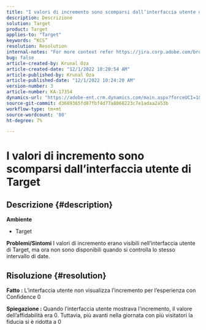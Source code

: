 ```yaml
---
title: "I valori di incremento sono scomparsi dall’interfaccia utente di Target"
description: Descrizione
solution: Target
product: Target
applies-to: "Target"
keywords: “KCS”
resolution: Resolution
internal-notes: "For more context refer https://jira.corp.adobe.com/browse/TGT-41844"
bug: false
article-created-by: Krunal Oza
article-created-date: "12/1/2022 10:20:54 AM"
article-published-by: Krunal Oza
article-published-date: "12/1/2022 10:24:20 AM"
version-number: 3
article-number: KA-17354
dynamics-url: "https://adobe-ent.crm.dynamics.com/main.aspx?forceUCI=1&pagetype=entityrecord&etn=knowledgearticle&id=464e90d5-6171-ed11-9561-6045bd006a22"
source-git-commit: d3689365fd87fbf4d77a8068223c7e1adaa2a53b
workflow-type: tm+mt
source-wordcount: '80'
ht-degree: 7%

---
```


# I valori di incremento sono scomparsi dall’interfaccia utente di Target

## Descrizione {#description}

<b>Ambiente</b>
- Target



<b>Problemi/Sintomi</b>
I valori di incremento erano visibili nell’interfaccia utente di Target, ma ora non sono disponibili quando si controlla lo stesso intervallo di date.


## Risoluzione {#resolution}




<b>Fatto :</b> L’interfaccia utente non visualizza l’incremento per l’esperienza con Confidence 0



<b>Spiegazione : </b>Quando l’interfaccia utente mostrava l’incremento, il valore dell’affidabilità era 0. Tuttavia, più avanti nella giornata con più visitatori la fiducia si è ridotta a 0
